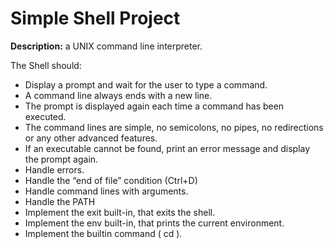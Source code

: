 # **Simple Shell Project**

**Description:**
a UNIX command line interpreter.

The Shell should:

- Display a prompt and wait for the user to type a command.
- A command line always ends with a new line.
- The prompt is displayed again each time a command has been executed.
- The command lines are simple, no semicolons, no pipes, no redirections or any other advanced features.
- If an executable cannot be found, print an error message and display the prompt again.
- Handle errors.
- Handle the “end of file” condition (Ctrl+D)
- Handle command lines with arguments.
- Handle the PATH
- Implement the exit built-in, that exits the shell.
- Implement the env built-in, that prints the current environment.
- Implement the builtin command ( cd ).

